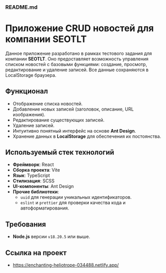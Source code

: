 ### README.md

# Приложение CRUD новостей для компании SEOTLT

Данное приложение разработано в рамках тестового задания для компании **SEOTLT**. Оно предоставляет возможность управления списком новостей с базовыми функциями: создание, просмотр, редактирование и удаление записей. Все данные сохраняются в LocalStorage браузера.

## Функционал

- Отображение списка новостей.
- Добавление новых записей (заголовок, описание, URL изображения).
- Редактирование существующих записей.
- Удаление записей.
- Интуитивно понятный интерфейс на основе **Ant Design**.
- Хранение данных в **LocalStorage** для обеспечения их постоянства.

## Используемый стек технологий

- **Фреймворк**: React
- **Сборка проекта**: Vite
- **Язык**: TypeScript
- **Стилизация**: SCSS
- **UI-компоненты**: Ant Design
- **Прочие библиотеки**:
  - `uuid` для генерации уникальных идентификаторов.
  - `eslint` и `prettier` для проверки качества кода и автоформатирования.

## Требования

- **Node.js** версии `v18.20.5` или выше.


## Ссылка на проект
- https://enchanting-heliotrope-034488.netlify.app/